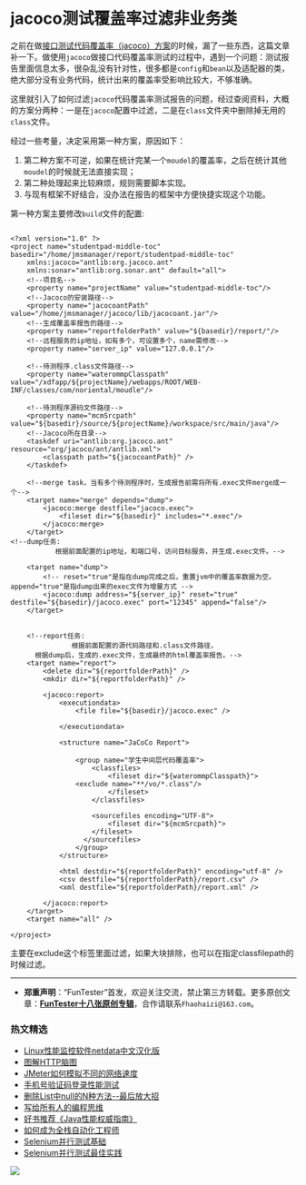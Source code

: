 # jacoco测试覆盖率过滤非业务类


之前在做[接口测试代码覆盖率（jacoco）方案](https://mp.weixin.qq.com/s/D73Sq6NLjeRKN8aCpGLOjQ)的时候，漏了一些东西，这篇文章补一下。做使用`jacoco`做接口代码覆盖率测试的过程中，遇到一个问题：测试报告里面信息太多，很杂乱没有针对性，很多都是`config`和`bean`以及适配器的类，绝大部分没有业务代码，统计出来的覆盖率受影响比较大，不够准确。

这里就引入了如何过滤`jacoco`代码覆盖率测试报告的问题，经过查阅资料，大概的方案分两种：一是在`jacoco`配置中过滤，二是在`class`文件夹中删除掉无用的`class`文件。

经过一些考量，决定采用第一种方案，原因如下：

1. 第二种方案不可逆，如果在统计完某一个`moudel`的覆盖率，之后在统计其他`moudel`的时候就无法直接实现；
2. 第二种处理起来比较麻烦，规则需要脚本实现。
3. 与现有框架不好结合，没办法在报告的框架中方便快捷实现这个功能。

第一种方案主要修改`build`文件的配置:


```闲了

<?xml version="1.0" ?>
<project name="studentpad-middle-toc" basedir="/home/jmsmanager/report/studentpad-middle-toc"
    xmlns:jacoco="antlib:org.jacoco.ant"
    xmlns:sonar="antlib:org.sonar.ant" default="all">
    <!--项目名-->
    <property name="projectName" value="studentpad-middle-toc"/>
    <!--Jacoco的安装路径-->
    <property name="jacocoantPath" value="/home/jmsmanager/jacoco/lib/jacocoant.jar"/>
    <!--生成覆盖率报告的路径-->
    <property name="reportfolderPath" value="${basedir}/report/"/>
    <!--远程服务的ip地址，如有多个，可设置多个，name需修改-->
    <property name="server_ip" value="127.0.0.1"/>

    <!--待测程序.class文件路径-->
    <property name="waterommpClasspath" value="/xdfapp/${projectName}/webapps/ROOT/WEB-INF/classes/com/noriental/moudle"/>

    <!--待测程序源码文件路径-->
    <property name="mcmSrcpath" value="${basedir}/source/${projectName}/workspace/src/main/java"/>
    <!--Jacoco所在目录-->
    <taskdef uri="antlib:org.jacoco.ant" resource="org/jacoco/ant/antlib.xml">
        <classpath path="${jacocoantPath}" />
    </taskdef>

    <!--merge task，当有多个待测程序时，生成报告前需将所有.exec文件merge成一个-->
    <target name="merge" depends="dump">
        <jacoco:merge destfile="jacoco.exec">
            <fileset dir="${basedir}" includes="*.exec"/>
        </jacoco:merge>
    </target>
<!--dump任务:
           根据前面配置的ip地址，和端口号，访问目标服务，并生成.exec文件。-->

    <target name="dump">
        <!-- reset="true"是指在dump完成之后，重置jvm中的覆盖率数据为空。append="true"是指dump出来的exec文件为增量方式 -->
        <jacoco:dump address="${server_ip}" reset="true" destfile="${basedir}/jacoco.exec" port="12345" append="false"/>
    </target>


    <!--report任务:
               根据前面配置的源代码路径和.class文件路径，
      根据dump后，生成的.exec文件，生成最终的html覆盖率报告。-->
    <target name="report">
        <delete dir="${reportfolderPath}" />
        <mkdir dir="${reportfolderPath}" />

        <jacoco:report>
            <executiondata>
                <file file="${basedir}/jacoco.exec" />

            </executiondata>

            <structure name="JaCoCo Report">

                <group name="学生中间层代码覆盖率">
                    <classfiles>
                        <fileset dir="${waterommpClasspath}">
				<exclude name="**/vo/*.class"/>
                        </fileset>
                    </classfiles>

                    <sourcefiles encoding="UTF-8">
                    	<fileset dir="${mcmSrcpath}">
                  	</fileset>
                  </sourcefiles>
                </group>
            </structure>

            <html destdir="${reportfolderPath}" encoding="utf-8" />
            <csv destfile="${reportfolderPath}/report.csv" />
            <xml destfile="${reportfolderPath}/report.xml" />

        </jacoco:report>
    </target>
    <target name="all" />

</project>
```
主要在exclude这个标签里面过滤，如果大块排除，也可以在指定classfilepath的时候过滤。

---
* **郑重声明**：“FunTester”首发，欢迎关注交流，禁止第三方转载。更多原创文章：**[FunTester十八张原创专辑](https://mp.weixin.qq.com/s/Le-tpC79pIpacHXGOkkYWw)**，合作请联系`Fhaohaizi@163.com`。

### 热文精选

- [Linux性能监控软件netdata中文汉化版](https://mp.weixin.qq.com/s/fdXtK-5WwKnxjLZdyg6-nA)
- [图解HTTP脑图](https://mp.weixin.qq.com/s/100Vm8FVEuXs0x6rDGTipw)
- [JMeter如何模拟不同的网络速度](https://mp.weixin.qq.com/s/1FCwNN2htfTGF6ItdkcCzw)
- [手机号验证码登录性能测试](https://mp.weixin.qq.com/s/i-j8fJAdcsJ7v8XPOnPDAw)
- [删除List中null的N种方法--最后放大招](https://mp.weixin.qq.com/s/4mfskN781dybyL59dbSbeQ)
- [写给所有人的编程思维](https://mp.weixin.qq.com/s/Oj33UCnYfbUgzsBzEm2GPQ)
- [好书推荐《Java性能权威指南》](https://mp.weixin.qq.com/s/YWd5Yx6n7887g1lMLTcsWQ)
- [如何成为全栈自动化工程师](https://mp.weixin.qq.com/s/j2rQ3COFhg939KLrgKr_bg)
- [Selenium并行测试基础](https://mp.weixin.qq.com/s/OfXipd7YtqL2AdGAQ5cIMw)
- [Selenium并行测试最佳实践](https://mp.weixin.qq.com/s/-RsQZaT5pH8DHPvm0L8Hjw)

![](https://mmbiz.qpic.cn/mmbiz_jpg/13eN86FKXzCxr0Sa2MXpNKicZE024zJm73r4hrjticMMYViagtaSXxwsyhmRmOrdXPXfS5zB2ILHtaqNSoWGRwa8Q/640?wx_fmt=jpeg&tp=webp&wxfrom=5&wx_lazy=1&wx_co=1)